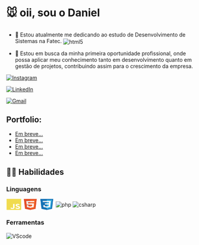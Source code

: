 <!--título-->
  
<h1 style="display: inline-block"> 🐭 oii, sou o Daniel</h1></summary>


<!-- Presentation -->
<p>
 
  -  🦅 Estou atualmente me dedicando ao estudo de Desenvolvimento de Sistemas na Fatec. <img align="center" alt="html5" src="https://img.shields.io/badge/Fatec-000?style=for-the-badge" />

  - 👾 Estou em busca da minha primeira oportunidade profissional, onde possa aplicar meu conhecimento tanto em desenvolvimento quanto em gestão de projetos, contribuindo assim para o crescimento da empresa.

<!-- Dropdown -->




<!-- Links -->
  [![Instagram](https://img.shields.io/badge/Instagram-E4405F?style=for-the-badge&logo=instagram&logoColor=white)](https://www.instagram.com/daniel_ps_dan?igsh=c3pzejh1eHo4a2tr)

[![LinkedIn](https://img.shields.io/badge/LinkedIn-0077B5?style=for-the-badge&logo=linkedin&logoColor=white)](https://www.linkedin.com/in/daniel-silva-97a3202a9?utm_source=share&utm_campaign=share_via&utm_content=profile&utm_medium=android_app/)

[![Gmail](https://img.shields.io/badge/Gmail-c6c6c6?style=for-the-badge&logo=gmail&logoColor=red)](https://www.kaggle.com/variablebee)


<!-- Portfolio -->
## Portfolio:
- [Em breve...](https://github.com/)
- [Em breve...](https://github.com/)
- [Em breve...](https://github.com/)
- [Em breve...](https://github.com/)


## 🐱‍👤 Habilidades
<!-- Skills: Programming Languages -->
  <div style="flex-basis: 48%;">
    <h3>Linguagens</h3>
    <img align="center" alt="Js" height="30" width="40" src="https://raw.githubusercontent.com/devicons/devicon/master/icons/javascript/javascript-plain.svg">
    <img align="center" alt="HTML" height="30" width="40" src="https://raw.githubusercontent.com/devicons/devicon/master/icons/html5/html5-original.svg">
    <img align="center" alt="CSS" height="30" width="40" src="https://raw.githubusercontent.com/devicons/devicon/master/icons/css3/css3-original.svg">
    <img align="center" alt="php" height="30" width="40" src="https://cdn.jsdelivr.net/gh/devicons/devicon/icons/php/php-original.svg">
    <img align="center" alt="csharp" height="30" width="40" src="https://cdn.jsdelivr.net/gh/devicons/devicon/icons/csharp/csharp-original.svg">
  </div>
  
  <!-- Skills: Tools & Frameworks -->
  <div style="flex-basis: 48%;">
    <h3>Ferramentas</h3>
    <img align="center" alt="VScode" height="30" width="40" src="https://cdn.jsdelivr.net/gh/devicons/devicon/icons/vscode/vscode-original.svg">

